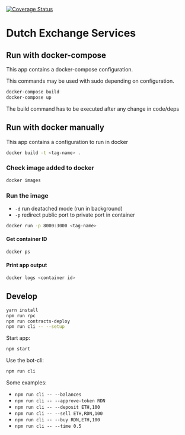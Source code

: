 [![Coverage Status](https://coveralls.io/repos/github/gnosis/dx-services/badge.svg?branch=master)](https://coveralls.io/github/gnosis/dx-services?branch=master)

# Dutch Exchange Services

## Run with docker-compose
This app contains a docker-compose configuration.

This commands may be used with sudo depending on configuration.
```bash
docker-compose build
docker-compose up
```
The build command has to be executed after any change in code/deps

## Run with docker manually
This app contains a configuration to run in docker

```bash
docker build -t <tag-name> .
```

### Check image added to docker
```bash
docker images
```
### Run the image
* `-d` run deatached mode (run in background)
* `-p` redirect public port to private port in container

```bash
docker run -p 8000:3000 <tag-name>
```

#### Get container ID
```bash
docker ps
```
#### Print app output
```bash
docker logs <container id>
```


## Develop
```bash
yarn install
npm run rpc
npm run contracts-deploy
npm run cli -- --setup
```

Start app:
```bash
npm start
```

Use the bot-cli:
```bash
npm run cli
```

Some examples:
* `npm run cli -- --balances`
* `npm run cli -- --approve-token RDN`
* `npm run cli -- --deposit ETH,100`
* `npm run cli -- --sell ETH,RDN,100`
* `npm run cli -- --buy RDN,ETH,100`
* `npm run cli -- --time 0.5`
